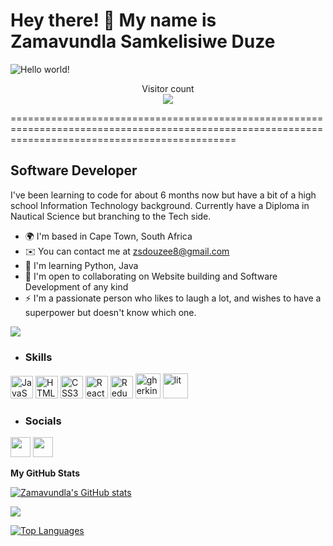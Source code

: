 # Hey there! 👋 My name is Zamavundla Samkelisiwe Duze

<img src="https://raw.githubusercontent.com/sagar-viradiya/sagar-viradiya/master/resources/banner.png" alt="Hello world!">

<p align="center"> 
  Visitor count<br>
  <img src="https://profile-counter.glitch.me/Zamavundla/count.svg" />
</p>
===================================================================================================================================================

Software Developer
------------------

I've been learning to code for about 6 months now but have a bit of a high school Information Technology background. Currently have a Diploma in Nautical Science but branching to the Tech side.

*   🌍 I'm based in Cape Town, South Africa
*   ✉️ You can contact me at [zsdouzee8@gmail.com](mailto:zsdouzee8@gmail.com)
*   🧠 I'm learning Python, Java
*   🤝 I'm open to collaborating on Website building and Software Development of any kind
*   ⚡ I'm a passionate person who likes to laugh a lot, and wishes to have a superpower but doesn't know which one.

<a href="https://www.github.com/Zamavundla" target="_blank" rel="noreferrer"><img src="https://img.shields.io/github/followers/Zamavundla?logo=github&style=for-the-badge&color=facc15&labelColor=1c1917" /></a>
                 
   * ### Skills 
<p align="left">
<a href="https://developer.mozilla.org/en-US/docs/Web/JavaScript" target="_blank" rel="noreferrer"><img src="https://raw.githubusercontent.com/danielcranney/readme-generator/main/public/icons/skills/javascript-colored.svg" width="36" height="36" alt="JavaScript" /></a>
<a href="https://developer.mozilla.org/en-US/docs/Glossary/HTML5" target="_blank" rel="noreferrer"><img src="https://raw.githubusercontent.com/danielcranney/readme-generator/main/public/icons/skills/html5-colored.svg" width="36" height="36" alt="HTML5" /></a>
<a href="https://www.w3.org/TR/CSS/#css" target="_blank" rel="noreferrer"><img src="https://raw.githubusercontent.com/danielcranney/readme-generator/main/public/icons/skills/css3-colored.svg" width="36" height="36" alt="CSS3" /></a>
<a href="https://reactjs.org/" target="_blank" rel="noreferrer"><img src="https://raw.githubusercontent.com/danielcranney/readme-generator/main/public/icons/skills/react-colored.svg" width="36" height="36" alt="React" /></a>
<a href="https://redux.js.org/" target="_blank" rel="noreferrer"><img src="https://raw.githubusercontent.com/danielcranney/readme-generator/main/public/icons/skills/redux-colored.svg" width="36" height="36" alt="Redux" /></a>
<img src="https://skillicons.dev/icons?i=gherkin" alt="gherkin" width="40" height="40"/>
<img src="https://skillicons.dev/icons?i=lit" alt="lit" width="40" height="40"/></p>
                    
   
 * ### Socials
             
                  
   <p align="left">
                          
<a href="https://www.github.com/Zamavundla" target="_blank" rel="noreferrer"><img src="https://raw.githubusercontent.com/danielcranney/readme-generator/main/public/icons/socials/github.svg" width="32" height="32" /></a>
<a href="https://www.linkedin.com/in/zamavundla-samkelisiwe-duze-3b2098b5/" target="_blank" rel="noreferrer"><img src="https://raw.githubusercontent.com/danielcranney/readme-generator/main/public/icons/socials/linkedin.svg" width="32" height="32" /></a></p><b>My GitHub Stats</b>
 

<a href="http://www.github.com/Zamavundla"><img src="https://github-readme-stats.vercel.app/api?username=Zamavundla&show_icons=true&hide=&count_private=true&title_color=ef4444&text_color=ffffff&icon_color=facc15&bg_color=1c1917&hide_border=true&show_icons=true" alt="Zamavundla's GitHub stats" /></a>

<a href="http://www.github.com/Zamavundla"><img src="https://github-readme-streak-stats.herokuapp.com/?user=Zamavundla&stroke=ffffff&background=1c1917&ring=ef4444&fire=ef4444&currStreakNum=ffffff&currStreakLabel=ef4444&sideNums=ffffff&sideLabels=ffffff&dates=ffffff&hide_border=true" /></a>

<a href="https://github.com/Zamavundla" align="left"><img src="https://github-readme-stats.vercel.app/api/top-langs/?username=Zamavundla&langs_count=10&title_color=ef4444&text_color=ffffff&icon_color=facc15&bg_color=1c1917&hide_border=true&locale=en&custom_title=Top%20%Languages" alt="Top Languages" /></a>
